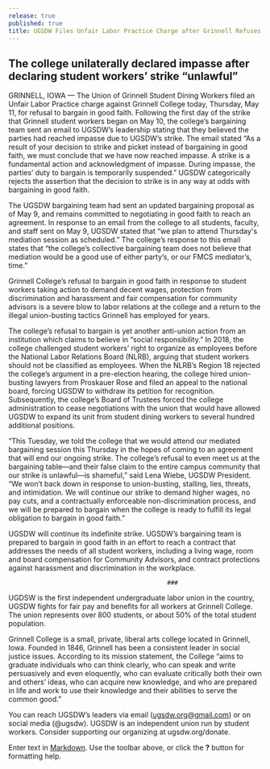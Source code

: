 ```yaml
---
release: true
published: true
title: UGSDW Files Unfair Labor Practice Charge after Grinnell Refuses to Bargain
---
```

## The college unilaterally declared impasse after declaring student workers’ strike “unlawful”


GRINNELL, IOWA — The Union of Grinnell Student Dining Workers filed an Unfair Labor Practice charge against Grinnell College today, Thursday, May 11, for refusal to bargain in good faith. Following the first day of the strike that Grinnell student workers began on May 10, the college’s bargaining team sent an email to UGSDW’s leadership stating that they believed the parties had reached impasse due to UGSDW’s strike. The email stated “As a result of your decision to strike and picket instead of bargaining in good faith, we must conclude that we have now reached impasse. A strike is a fundamental action and acknowledgment of impasse.  During impasse, the parties’ duty to bargain is temporarily suspended.” UGSDW categorically rejects the assertion that the decision to strike is in any way at odds with bargaining in good faith. 

The UGSDW bargaining team had sent an updated bargaining proposal as of May 9, and remains committed to negotiating in good faith to reach an agreement. In response to an email from the college to all students, faculty, and staff sent on May 9, UGSDW stated that “we plan to attend Thursday's mediation session as scheduled.” The college’s response to this email states that “the college’s collective bargaining team does not believe that mediation would be a good use of either party’s, or our FMCS mediator’s, time.” 

Grinnell College’s refusal to bargain in good faith in response to student workers taking action to demand decent wages, protection from discrimination and harassment and fair compensation for community advisors is a severe blow to labor relations at the college and a return to the illegal union-busting tactics Grinnell has employed for years. 

The college’s refusal to bargain is yet another anti-union action from an institution which claims to believe in “social responsibility.” In 2018, the college challenged student workers’ right to organize as employees before the National Labor Relations Board (NLRB), arguing that student workers should not be classified as employees. When the NLRB’s Region 18 rejected the college’s argument in a pre-election hearing, the college hired union-busting lawyers from Proskauer Rose and filed an appeal to the national board, forcing UGSDW to withdraw its petition for recognition. Subsequently, the college’s Board of Trustees forced the college administration to cease negotiations with the union that would have allowed UGSDW to expand its unit from student dining workers to several hundred additional positions. 

“This Tuesday, we told the college that we would attend our mediated bargaining session this Thursday in the hopes of coming to an agreement that will end our ongoing strike. The college’s refusal to even meet us at the bargaining table—and their false claim to the entire campus community that our strike is unlawful—is shameful,” said Lena Wiebe, UGSDW President.  “We won’t back down in response to union-busting, stalling, lies, threats, and intimidation. We will continue our strike to demand higher wages, no pay cuts, and a contractually enforceable non-discrimination process, and we will be prepared to bargain when the college is ready to fulfill its legal obligation to bargain in good faith.”

UGSDW will continue its indefinite strike. UGSDW’s bargaining team is prepared to bargain in good faith in an effort to reach a contract that addresses the needs of all student workers, including a living wage, room and board compensation for Community Advisors, and contract protections against harassment and discrimination in the workplace.

												###


UGDSW is the first independent undergraduate labor union in the country, UGSDW fights for fair pay and benefits for all workers at Grinnell College. The union represents over 800 students, or about 50% of the total student population.

Grinnell College is a small, private, liberal arts college located in Grinnell, Iowa.  Founded in 1846, Grinnell has been a consistent leader in social justice issues.  According to its mission statement, the College “aims to graduate individuals who can think clearly, who can speak and write persuasively and even eloquently, who can evaluate critically both their own and others’ ideas, who can acquire new knowledge, and who are prepared in life and work to use their knowledge and their abilities to serve the common good.”

You can reach UGSDW’s leaders via email (ugsdw.org@gmail.com) or on social media (@ugsdw).
UGSDW is an independent union run by student workers. Consider supporting our organizing at ugsdw.org/donate.

Enter text in [Markdown](http://daringfireball.net/projects/markdown/). Use the toolbar above, or click the **?** button for formatting help.
